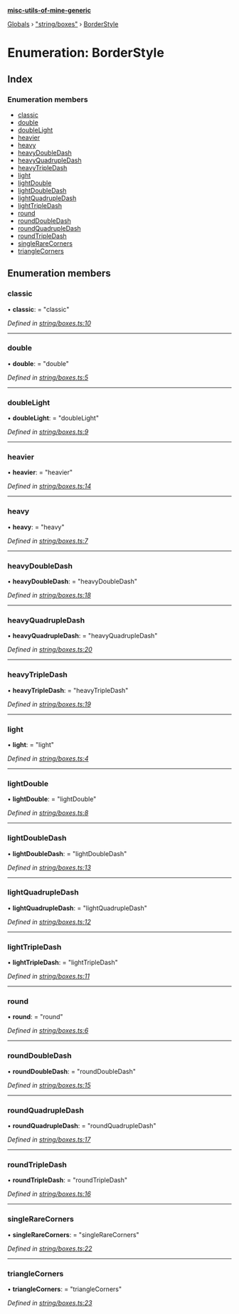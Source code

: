 **[misc-utils-of-mine-generic](../README.md)**

[Globals](../globals.md) › ["string/boxes"](../modules/_string_boxes_.md) › [BorderStyle](_string_boxes_.borderstyle.md)

# Enumeration: BorderStyle

## Index

### Enumeration members

* [classic](_string_boxes_.borderstyle.md#classic)
* [double](_string_boxes_.borderstyle.md#double)
* [doubleLight](_string_boxes_.borderstyle.md#doublelight)
* [heavier](_string_boxes_.borderstyle.md#heavier)
* [heavy](_string_boxes_.borderstyle.md#heavy)
* [heavyDoubleDash](_string_boxes_.borderstyle.md#heavydoubledash)
* [heavyQuadrupleDash](_string_boxes_.borderstyle.md#heavyquadrupledash)
* [heavyTripleDash](_string_boxes_.borderstyle.md#heavytripledash)
* [light](_string_boxes_.borderstyle.md#light)
* [lightDouble](_string_boxes_.borderstyle.md#lightdouble)
* [lightDoubleDash](_string_boxes_.borderstyle.md#lightdoubledash)
* [lightQuadrupleDash](_string_boxes_.borderstyle.md#lightquadrupledash)
* [lightTripleDash](_string_boxes_.borderstyle.md#lighttripledash)
* [round](_string_boxes_.borderstyle.md#round)
* [roundDoubleDash](_string_boxes_.borderstyle.md#rounddoubledash)
* [roundQuadrupleDash](_string_boxes_.borderstyle.md#roundquadrupledash)
* [roundTripleDash](_string_boxes_.borderstyle.md#roundtripledash)
* [singleRareCorners](_string_boxes_.borderstyle.md#singlerarecorners)
* [triangleCorners](_string_boxes_.borderstyle.md#trianglecorners)

## Enumeration members

###  classic

• **classic**: = "classic"

*Defined in [string/boxes.ts:10](https://github.com/cancerberoSgx/misc-utils-of-mine/blob/690a954/misc-utils-of-mine-generic/src/string/boxes.ts#L10)*

___

###  double

• **double**: = "double"

*Defined in [string/boxes.ts:5](https://github.com/cancerberoSgx/misc-utils-of-mine/blob/690a954/misc-utils-of-mine-generic/src/string/boxes.ts#L5)*

___

###  doubleLight

• **doubleLight**: = "doubleLight"

*Defined in [string/boxes.ts:9](https://github.com/cancerberoSgx/misc-utils-of-mine/blob/690a954/misc-utils-of-mine-generic/src/string/boxes.ts#L9)*

___

###  heavier

• **heavier**: = "heavier"

*Defined in [string/boxes.ts:14](https://github.com/cancerberoSgx/misc-utils-of-mine/blob/690a954/misc-utils-of-mine-generic/src/string/boxes.ts#L14)*

___

###  heavy

• **heavy**: = "heavy"

*Defined in [string/boxes.ts:7](https://github.com/cancerberoSgx/misc-utils-of-mine/blob/690a954/misc-utils-of-mine-generic/src/string/boxes.ts#L7)*

___

###  heavyDoubleDash

• **heavyDoubleDash**: = "heavyDoubleDash"

*Defined in [string/boxes.ts:18](https://github.com/cancerberoSgx/misc-utils-of-mine/blob/690a954/misc-utils-of-mine-generic/src/string/boxes.ts#L18)*

___

###  heavyQuadrupleDash

• **heavyQuadrupleDash**: = "heavyQuadrupleDash"

*Defined in [string/boxes.ts:20](https://github.com/cancerberoSgx/misc-utils-of-mine/blob/690a954/misc-utils-of-mine-generic/src/string/boxes.ts#L20)*

___

###  heavyTripleDash

• **heavyTripleDash**: = "heavyTripleDash"

*Defined in [string/boxes.ts:19](https://github.com/cancerberoSgx/misc-utils-of-mine/blob/690a954/misc-utils-of-mine-generic/src/string/boxes.ts#L19)*

___

###  light

• **light**: = "light"

*Defined in [string/boxes.ts:4](https://github.com/cancerberoSgx/misc-utils-of-mine/blob/690a954/misc-utils-of-mine-generic/src/string/boxes.ts#L4)*

___

###  lightDouble

• **lightDouble**: = "lightDouble"

*Defined in [string/boxes.ts:8](https://github.com/cancerberoSgx/misc-utils-of-mine/blob/690a954/misc-utils-of-mine-generic/src/string/boxes.ts#L8)*

___

###  lightDoubleDash

• **lightDoubleDash**: = "lightDoubleDash"

*Defined in [string/boxes.ts:13](https://github.com/cancerberoSgx/misc-utils-of-mine/blob/690a954/misc-utils-of-mine-generic/src/string/boxes.ts#L13)*

___

###  lightQuadrupleDash

• **lightQuadrupleDash**: = "lightQuadrupleDash"

*Defined in [string/boxes.ts:12](https://github.com/cancerberoSgx/misc-utils-of-mine/blob/690a954/misc-utils-of-mine-generic/src/string/boxes.ts#L12)*

___

###  lightTripleDash

• **lightTripleDash**: = "lightTripleDash"

*Defined in [string/boxes.ts:11](https://github.com/cancerberoSgx/misc-utils-of-mine/blob/690a954/misc-utils-of-mine-generic/src/string/boxes.ts#L11)*

___

###  round

• **round**: = "round"

*Defined in [string/boxes.ts:6](https://github.com/cancerberoSgx/misc-utils-of-mine/blob/690a954/misc-utils-of-mine-generic/src/string/boxes.ts#L6)*

___

###  roundDoubleDash

• **roundDoubleDash**: = "roundDoubleDash"

*Defined in [string/boxes.ts:15](https://github.com/cancerberoSgx/misc-utils-of-mine/blob/690a954/misc-utils-of-mine-generic/src/string/boxes.ts#L15)*

___

###  roundQuadrupleDash

• **roundQuadrupleDash**: = "roundQuadrupleDash"

*Defined in [string/boxes.ts:17](https://github.com/cancerberoSgx/misc-utils-of-mine/blob/690a954/misc-utils-of-mine-generic/src/string/boxes.ts#L17)*

___

###  roundTripleDash

• **roundTripleDash**: = "roundTripleDash"

*Defined in [string/boxes.ts:16](https://github.com/cancerberoSgx/misc-utils-of-mine/blob/690a954/misc-utils-of-mine-generic/src/string/boxes.ts#L16)*

___

###  singleRareCorners

• **singleRareCorners**: = "singleRareCorners"

*Defined in [string/boxes.ts:22](https://github.com/cancerberoSgx/misc-utils-of-mine/blob/690a954/misc-utils-of-mine-generic/src/string/boxes.ts#L22)*

___

###  triangleCorners

• **triangleCorners**: = "triangleCorners"

*Defined in [string/boxes.ts:23](https://github.com/cancerberoSgx/misc-utils-of-mine/blob/690a954/misc-utils-of-mine-generic/src/string/boxes.ts#L23)*